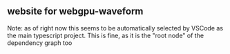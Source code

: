 ## website for webgpu-waveform

Note: as of right now this seems to be automatically selected by VSCode as the main typescript project. This is fine, as it is the "root node" of the dependency graph too
